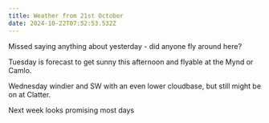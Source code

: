 ```yaml
---
title: Weather from 21st October
date: 2024-10-22T07:52:53.532Z
---
```

Missed saying anything about yesterday - did anyone fly around here?

Tuesday is forecast to get sunny this afternoon and flyable at the Mynd or Camlo.

Wednesday windier and SW with an even lower cloudbase, but still might be on at Clatter.

Next week looks promising most days